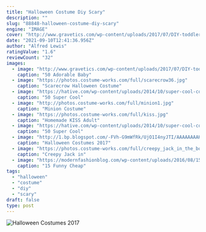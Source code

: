 ```yaml
---
title: "Halloween Costume Diy Scary"
description: ""
slug: "88848-halloween-costume-diy-scary"
engine: "IMAGE"
cover: "http://www.gravetics.com/wp-content/uploads/2017/07/DIY-toddler-Halloween-ghost-costume.jpg"
date: "2021-09-10T12:41:36.956Z"
author: "Alfred Lewis"
ratingValue: "1.6"
reviewCount: "32"
images:
  - image: "http://www.gravetics.com/wp-content/uploads/2017/07/DIY-toddler-Halloween-ghost-costume.jpg"
    caption: "50 Adorable Baby"
  - image: "https://photos.costume-works.com/full/scarecrow36.jpg"
    caption: "Scarecrow Halloween Costume"
  - image: "https://hative.com/wp-content/uploads/2014/10/super-cool-costume-ideas/21-pebbles-costume.jpg"
    caption: "50 Super Cool"
  - image: "http://photos.costume-works.com/full/minion1.jpg"
    caption: "Minion Costume"
  - image: "https://photos.costume-works.com/full/kiss.jpg"
    caption: "Homemade KISS Adult"
  - image: "https://hative.com/wp-content/uploads/2014/10/super-cool-costume-ideas/36-slenderman-costume.jpg"
    caption: "50 Super Cool"
  - image: "http://1.bp.blogspot.com/-FVh-G9mWfRk/UjO1I4nyJTI/AAAAAAAAHbM/WUERdjag0m8/s1600/crazy-halloween-costume-ideas-part2-18.jpg"
    caption: "Halloween Costumes 2017"
  - image: "https://photos.costume-works.com/full/creepy_jack_in_the_box10.jpg"
    caption: "Creepy Jack in"
  - image: "https://modernfashionblog.com/wp-content/uploads/2016/08/15-Funny-Cheap-Easy-Homemade-Halloween-Costumes-2016-3.jpg"
    caption: "15 Funny Cheap"
tags:
  - "halloween"
  - "costume"
  - "diy"
  - "scary"
draft: false
type: post
---
```



![Halloween Costumes 2017](http://1.bp.blogspot.com/-FVh-G9mWfRk/UjO1I4nyJTI/AAAAAAAAHbM/WUERdjag0m8/s1600/crazy-halloween-costume-ideas-part2-18.jpg "Halloween Costumes 2017")


<!--inArticleAds-->

<!--galleryOne-->


<!--inArticleAds-->

<!--galleryTwo-->


<!--galleryThree-->


